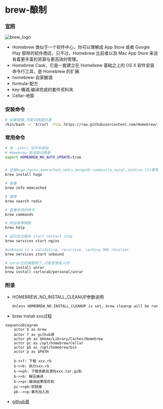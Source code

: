 # brew-酿制
<!-- toc --> 

### [官网](https://brew.sh/)

![brew_logo](webp/brew/brew_logo.webp  "brew_logo")

* Homebrew 类似于一个软件中心，你可以理解成 App Store 或者 Google Play 那样的软件商店，只不过，Homebrew 比前者以及 Mac App Store 来说有着更丰富的资源与更高效的管理。
* Homebrew Cask，它是一套建立在 Homebrew 基础之上的 OS X 软件安装命令行工具，是 Homebrew 的扩展.
* homebrew-自家酿酒
* formula-配方
* key-桶酒,编译完成的套件资料夹
* Cellar-地窖

### 安装命令

```sh
# 如果很慢,可能切换国内源
/bin/bash -c "$(curl -fsSL https://raw.githubusercontent.com/Homebrew/install/HEAD/install.sh)"
```

### 常用命令

```sh
# 在 .zshrc 文件中添加
# Homebrew 取消自动更新
export HOMEBREW_NO_AUTO_UPDATE=true


# 安装hugo,nginx,memcached,redis,mongodb-community,mysql,jenkins-lts等等
brew install hugo

# 查看
brew info memcached

# 搜索
brew search redis

# 查看支持的命令
brew commands 

# 列出常用帮助
brew help

# 运行后台服务 start restart stop
brew services start nginx

#unbound is a validating, recursive, caching DNS resolver.
brew services start unbound

# unrar已经被删除了,只能安装私人的
brew install unrar
brew install carlocab/personal/unrar
```

### 附录

* HOMEBREW_NO_INSTALL_CLEANUP参数说明

    ```sh
    Unless HOMEBREW_NO_INSTALL_CLEANUP is set, brew cleanup will be run for the installed formulae or, every 30 days, for all formulae
    ```

* brew install xxx过程

```mermaid
sequenceDiagram
    actor b as brew
    actor f as github源
    actor ph as $Home/Library/Caches/Homebrew
    actor pc as /opt/homebrew/Cellar
    actor pb as /opt/homebrew/bin
    actor p as $PATH

    b->>f: 下载 xxx.rb
    b->>b: 执行xxx.rb
    b->>ph: 下载依赖及源码xxx.tar.gz到
    b->>b: 解压编译
    b->>pc:编译结果保存到
    pc->>pb:软链接
    pb-->>p:事先加入到

```

* [github源](https://github.com/Homebrew/homebrew-core/tree/master/Formula)
